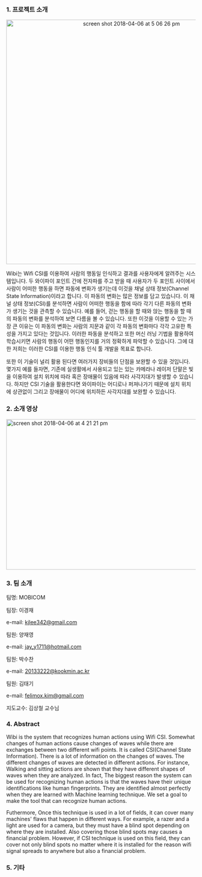 ### 1. 프로젝트 소개

<div align="center">
<img width="650" alt="screen shot 2018-04-06 at 5 06 26 pm" src="https://user-images.githubusercontent.com/17774937/38409606-fd0e015e-39bc-11e8-89d1-9d8ac85545da.png"/>
 </div>

Wibi는 Wifi CSI를 이용하여 사람의 행동일 인식하고 결과를 사용자에게 알려주는 시스템입니다. 두 와이파이 포인트 간에 전자파를 주고 받을 때 사용자가 두 포인트 사이에서 사람이 어떠한 행동을 하면 파동에 변화가 생기는데 이것을 채널 상태 정보(Channel State Information)이라고 합니다. 이 파동의 변화는 많은 정보를 담고 있습니다. 이 채널 상태 정보(CSI)를 분석하면 사람이 어떠한 행동을 함에 따라 각기 다른 파동의 변화가 생기는 것을 관측할 수 있습니다. 예를 들어, 걷는 행동을 할 때와 앉는 행동을 할 때의 파동의 변화를 분석하여 보면 다름을 볼 수 있습니다. 또한 이것을 이용할 수 있는 가장 큰 이유는 이 파동의 변화는 사람의 지문과 같이 각 파동의 변화마다 각각 고유한 특성을 가지고 있다는 것입니다. 이러한 파동을 분석하고 또한 머신 러닝 기법을 활용하여 학습시키면 사람의 행동이 어떤 행동인지를 거의 정확하게 파악할 수 있습니다. 그에 대한 저희는 이러한 CSI를 이용한 행동 인식 툴 개발을 목표로 합니다.

또한 이 기술이 널리 활용 된다면 여러가지 장비들의 단점을 보완할 수 있을 것입니다. 몇가지 예를 들자면, 기존에 실생활에서 사용되고 있는 있는 카메라나 레이저 단말은 빛을 이용하여 설치 위치에 따라 혹은 장애물이 있음에 따라 사각지대가 발생할 수 있습니다. 하지만 CSI 기술을 활용한다면 와이파이는 어디로나 퍼져나가기 때문에 설치 위치에 상관없이 그리고 장애물이 어디에 위치하든 사각지대를 보완할 수 있습니다.

### 2. 소개 영상

<p>
<a href="https://www.youtube.com/watch?v=gVn6uMP54cw"><img height="400" width="640" alt="screen shot 2018-04-06 at 4 21 21 pm" src="https://user-images.githubusercontent.com/17774937/38409260-ba1a0b3c-39bb-11e8-83bd-810e359d698b.png"></a>
 </p>

### 3. 팀 소개

팀명: MOBICOM

팀장: 이경재

e-mail: kjlee342@gmail.com

팀원: 양재영

e-mail: jay_y1711@hotmail.com

팀원: 박수찬

e-mail: 20133222@kookmin.ac.kr

팀원: 김태기

e-mail: felimox.kim@gmail.com

지도교수: 김상철 교수님

### 4. Abstract

Wibi is the system that recognizes human actions using Wifi CSI. Somewhat changes of human actions cause changes of waves while there are exchanges between two different wifi points. It is called CSI(Channel State Information). There is a lot of information on the changes of waves. The different changes of waves are detected in different actions. For instance, Walking and sitting actions are shown that they have different shapes of waves when they are analyzed. In fact, The biggest reason the system can be used for recognizing human actions is that the waves have their unique identifications like human fingerprints. They are identified almost perfectly when they are learned with Machine learning technique. We set a goal to make the tool that can recognize human actions.

Futhermore, Once this technique is used in a lot of fields, it can cover many machines' flaws that happen in different ways. For example, a razer and a light are used for a camera, but they must have a blind spot depending on where they are installed. Also covering those blind spots may causes a financial problem. However, if CSI technique is used on this field, they can cover not only blind spots no matter where it is installed for the reason wifi signal spreads to anywhere but also a financial problem.

### 5. 기타


